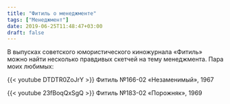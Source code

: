 ```yaml
---
title: "Фитиль о менеджменте"
tags: ["Менеджмент"]
date: 2019-06-25T11:48:47+03:00
draft: false
---
```


В выпусках советского юмористического киножурнала «Фитиль» можно найти несколько правдивых скетчей
на тему менеджмента. Пара моих любимых:

{{< youtube DTDTR0ZoJrY >}}
Фитиль №166-02 «Незаменимый», 1967
<!--more-->
{{< youtube 23fBoqQxSgQ >}}
Фитиль №183-02 «Порожняк», 1969

